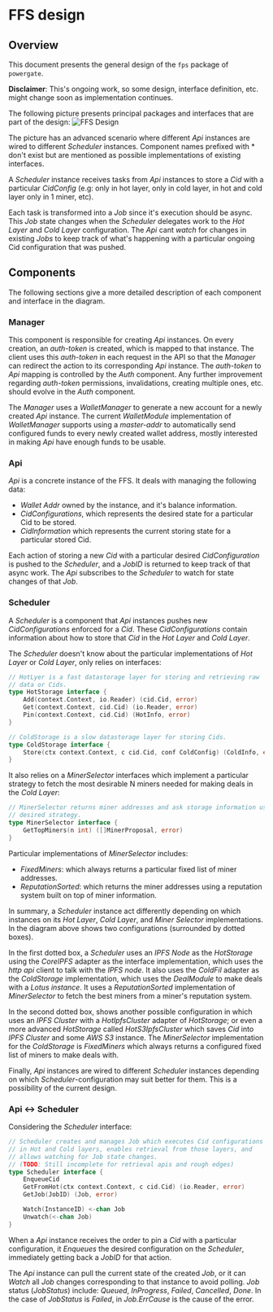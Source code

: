 # FFS design

## Overview

This document presents the general design of the `fps` package of `powergate`.

**Disclaimer**: This's ongoing work, so some design, interface definition, etc. might change soon as implementation continues. 

The following picture presents principal packages and interfaces that are part of the design:
![FFS Design](https://user-images.githubusercontent.com/6136245/76028631-c7d61400-5f11-11ea-8234-c0cd143a142b.png)


The picture has an advanced scenario where different _Api_ instances are wired to different _Scheduler_ instances. Component names prefixed with * don't exist but are mentioned as possible implementations of existing interfaces.

A _Scheduler_ instance receives tasks from _Api_ instances to store a _Cid_ with a particular _CidConfig_ (e.g: only in hot layer, only in cold layer, in hot and cold layer only in 1 miner, etc). 

Each task is transformed into a _Job_ since it's execution should be async. This _Job_ state changes when the _Scheduler_ delegates work to the _Hot Layer_ and _Cold Layer_ configuration. The _Api_ cant _watch_ for changes in existing _Jobs_ to keep track of what's happening with a particular ongoing Cid configuration that was pushed.

## Components
The following sections give a more detailed description of each component and interface in the diagram.

### Manager
This component is responsible for creating _Api_ instances. On every creation, an _auth-token_ is created, which is mapped to that instance. The client uses this _auth-token_ in each request in the API so that the _Manager_ can redirect the action to its corresponding _Api_ instance. The _auth-token_ to _Api_ mapping is controlled by the _Auth_ component. Any further improvement regarding _auth-token_ permissions, invalidations, creating multiple ones, etc. should evolve in the _Auth_ component.

The _Manager_ uses a _WalletManager_ to generate a new account for a newly created _Api_ instance. The current _WalletModule_ implementation of _WalletManager_ supports using a _master-addr_ to automatically send configured funds to every newly created wallet address, mostly interested in making _Api_ have enough funds to be usable.

### Api
_Api_ is a concrete instance of the FFS. It deals with managing the following data:
- _Wallet Addr_ owned by the instance, and it's balance information.
- _CidConfigurations_, which represents the desired state for a particular Cid to be stored.
- _CidInformation_ which represents the current storing state for a particular stored Cid.

Each action of storing a new _Cid_ with a particular desired _CidConfiguration_ is pushed to the _Scheduler_, and a _JobID_ is returned to keep track of that async work. The _Api_ subscribes to the _Scheduler_ to watch for state changes of that _Job_.

### Scheduler

A _Scheduler_ is a component that _Api_ instances pushes new _CidConfigurations_ enforced for a _Cid_. These _CidConfigurations_ contain information about how to store that _Cid_ in the _Hot Layer_ and _Cold Layer_.

The _Scheduler_ doesn't know about the particular implementations of _Hot Layer_ or _Cold Layer_, only relies on interfaces:

```go
// HotLyer is a fast datastorage layer for storing and retrieving raw
// data or Cids.
type HotStorage interface {
    Add(context.Context, io.Reader) (cid.Cid, error)
    Get(context.Context, cid.Cid) (io.Reader, error)
    Pin(context.Context, cid.Cid) (HotInfo, error)
}

// ColdStorage is a slow datastorage layer for storing Cids.
type ColdStorage interface {
    Store(ctx context.Context, c cid.Cid, conf ColdConfig) (ColdInfo, error)
}
```

It also relies on a _MinerSelector_ interfaces which implement a particular strategy to fetch the most desirable N miners needed for making deals in the _Cold Layer_:
```go
// MinerSelector returns miner addresses and ask storage information using a
// desired strategy.
type MinerSelector interface {
    GetTopMiners(n int) ([]MinerProposal, error)
}
```
Particular implementations of _MinerSelector_ includes:
- _FixedMiners_: which always returns a particular fixed list of miner addresses.
- _ReputationSorted_: which returns the miner addresses using a reputation system built on top of miner information.

In summary, a _Scheduler_ instance act differently depending on which instances on its _Hot Layer_, _Cold Layer_, and _Miner Selector_ implementations. In the diagram above shows two configurations (surrounded by dotted boxes).

In the first dotted box, a _Scheduler_ uses an _IPFS Node_ as the _HotStorage_ using the _CoreIPFS_ adapter as the interface implementation, which uses the _http api_ client to talk with the _IPFS node_. It also uses the _ColdFil_ adapter as the _ColdStorage_ implementation, which uses the _DealModule_ to make deals with a _Lotus instance_. It uses a _ReputationSorted_ implementation of _MinerSelector_ to fetch the best miners from a miner's reputation system.

In the second dotted box, shows another possible configuration in which uses an _IPFS Cluster_ with a _HotIpfsCluster_ adapter of _HotStorage_; or even a more advanced _HotStorage_ called _HotS3IpfsCluster_ which saves _Cid_ into _IPFS Cluster_ and some _AWS S3_ instance. The _MinerSelector_ implementation for the _ColdStorage_ is _FixedMiners_ which always returns a configured fixed list of miners to make deals with.

Finally, _Api_ instances are wired to different _Scheduler_ instances depending on which _Scheduler_-configuration may suit better for them. This is a possibility of the current design.

### Api <-> Scheduler
Considering the _Scheduler_ interface:
```go
// Scheduler creates and manages Job which executes Cid configurations
// in Hot and Cold layers, enables retrieval from those layers, and
// allows watching for Job state changes.
// (TODO: Still incomplete for retrieval apis and rough edges)
type Scheduler interface {
    EnqueueCid
    GetFromHot(ctx context.Context, c cid.Cid) (io.Reader, error)
    GetJob(JobID) (Job, error)

    Watch(InstanceID) <-chan Job
    Unwatch(<-chan Job)
}
```

When a _Api_ instance receives the order to pin a _Cid_ with a particular configuration, it _Enqueues_ the desired configuration on the _Scheduler_, immediately getting back a _JobID_ for that action.

The _Api_ instance can pull the current state of the created _Job_, or it can _Watch_ all _Job_ changes corresponding to that instance to avoid polling. _Job_ status (_JobStatus_) include: _Queued_, _InProgress_, _Failed_, _Cancelled_, _Done_. In the case of _JobStatus_ is _Failed_, in _Job.ErrCause_ is the cause of the error.
